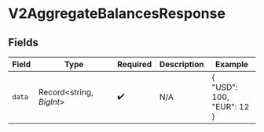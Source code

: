 # V2AggregateBalancesResponse


## Fields

| Field                     | Type                      | Required                  | Description               | Example                   |
| ------------------------- | ------------------------- | ------------------------- | ------------------------- | ------------------------- |
| `data`                    | Record<string, *BigInt*>  | :heavy_check_mark:        | N/A                       | {<br/>"USD": 100,<br/>"EUR": 12<br/>} |